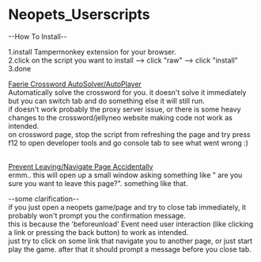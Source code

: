 # Neopets_Userscripts

--How To Install--

1.install Tampermonkey extension for your browser. <br>
2.click on the script you want to install --> click "raw" --> click "install"<br>
3.done

<a href="https://github.com/chinccw/Neopets_Userscripts/blob/main/Faerie%20Crossword%20AutoSolver.js"> Faerie Crossword AutoSolver/AutoPlayer </a><br>
Automatically solve the crossword for you. it doesn't solve it immediately but you can switch tab and do something else it will still run.<br>
if doesn't work probably the proxy server issue, or there is some heavy changes to the crossword/jellyneo website making code not work as intended. <br>
on crossword page, stop the script from refreshing the page and try press f12 to open developer tools and go console tab to see what went wrong :)<br><br>

<a href="https://github.com/chinccw/Neopets_Userscripts/blob/main/Neopets-Game-Leave-Page-Confirm.js"> Prevent Leaving/Navigate Page Accidentally </a><br>
ermm.. this will open up a small window asking something like " are you sure you want to leave this page?". something like that.

--some clarification--<br>
if you just open a neopets game/page and try to close tab immediately, it probably won't prompt you the confirmation message. <br>
this is because the 'beforeunload' Event need user interaction (like clicking a link or pressing the back button) to work as intended.<br>
just try to click on some link that navigate you to another page, or just start play the game. after that it should prompt a message before you close tab.<br>
